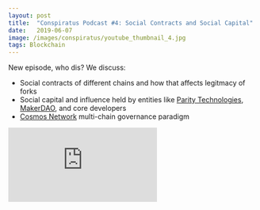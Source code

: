 ```yaml
---
layout:	post
title:	"Conspiratus Podcast #4: Social Contracts and Social Capital"
date:	2019-06-07
image: /images/conspiratus/youtube_thumbnail_4.jpg
tags: Blockchain
---
```


New episode, who dis? We discuss:

* Social contracts of different chains and how that affects legitmacy of forks
* Social capital and influence held by entities like [Parity Technologies](https://medium.com/u/433b0bc6fa9e), [MakerDAO](https://medium.com/u/743224aba00c), and core developers
* [Cosmos Network](https://medium.com/u/e8cb21d22b0b) multi-chain governance paradigm

<iframe src="https://www.youtube.com/embed/Il5JRLkoDxQ" frameborder="0" allowfullscreen></iframe>

  
